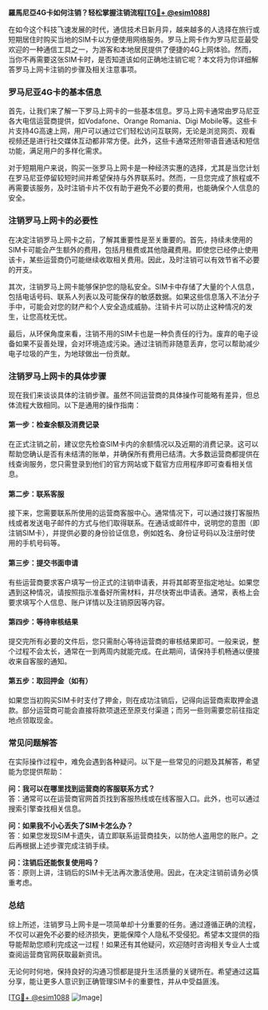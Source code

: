 **羅馬尼亞4G卡如何注销？轻松掌握注销流程[[TG💪+ @esim1088](https://t.me/s/esim1088)]**

在如今这个科技飞速发展的时代，通信技术日新月异，越来越多的人选择在旅行或短期居住时购买当地的SIM卡以方便使用网络服务。罗马上网卡作为罗马尼亚最受欢迎的一种通信工具之一，为游客和本地居民提供了便捷的4G上网体验。然而，当你不再需要这张SIM卡时，是否知道该如何正确地注销它呢？本文将为你详细解答罗马上网卡注销的步骤及相关注意事项。

### 罗马尼亚4G卡的基本信息

首先，让我们来了解一下罗马上网卡的一些基本信息。罗马上网卡通常由罗马尼亚各大电信运营商提供，如Vodafone、Orange Romania、Digi Mobile等。这些卡片支持4G高速上网，用户可以通过它们轻松访问互联网，无论是浏览网页、观看视频还是进行社交媒体互动都非常方便。此外，这些卡通常还附带语音通话和短信功能，满足用户的多样化需求。

对于短期用户来说，购买一张罗马上网卡是一种经济实惠的选择，尤其是当您计划在罗马尼亚停留较短时间并希望保持与外界联系时。然而，一旦您完成了旅程或不再需要该服务，及时注销卡片不仅有助于避免不必要的费用，也能确保个人信息的安全。

### 注销罗马上网卡的必要性

在决定注销罗马上网卡之前，了解其重要性是至关重要的。首先，持续未使用的SIM卡可能会产生额外的费用，包括月租费或其他隐藏费用。即使您已经停止使用该卡，某些运营商仍可能继续收取相关费用。因此，及时注销可以有效节省不必要的开支。

其次，注销罗马上网卡能够保护您的隐私安全。SIM卡中存储了大量的个人信息，包括电话号码、联系人列表以及可能保存的敏感数据。如果这些信息落入不法分子手中，可能会对您的财产和个人安全造成威胁。注销卡片可以防止这种情况的发生，让您高枕无忧。

最后，从环保角度来看，注销不用的SIM卡也是一种负责任的行为。废弃的电子设备如果不妥善处理，会对环境造成污染。通过注销而非随意丢弃，您可以帮助减少电子垃圾的产生，为地球做出一份贡献。

### 注销罗马上网卡的具体步骤

现在我们来谈谈具体的注销步骤。虽然不同运营商的具体操作可能略有差异，但总体流程大致相同。以下是通用的操作指南：

#### 第一步：检查余额及消费记录

在正式注销之前，建议您先检查SIM卡内的余额情况以及近期的消费记录。这可以帮助您确认是否有未结清的账单，并确保所有费用已结清。大多数运营商都提供在线查询服务，您只需登录到他们的官方网站或下载官方应用程序即可查看相关信息。

#### 第二步：联系客服

接下来，您需要联系所使用的运营商客服中心。通常情况下，可以通过拨打客服热线或者发送电子邮件的方式与他们取得联系。在通话或邮件中，说明您的意图（即注销SIM卡），并提供必要的身份验证信息，例如姓名、身份证号码以及注册时使用的手机号码等。

#### 第三步：提交书面申请

有些运营商要求客户填写一份正式的注销申请表，并将其邮寄至指定地址。如果您遇到这种情况，请按照指示准备好所需材料，并尽快寄出申请表。通常，表格上会要求填写个人信息、账户详情以及注销原因等内容。

#### 第四步：等待审核结果

提交完所有必要的文件后，您只需耐心等待运营商的审核结果即可。一般来说，整个过程不会太长，通常在一到两周内就能完成。在此期间，请保持手机畅通以便接收来自客服的通知。

#### 第五步：取回押金（如有）

如果您当初购买SIM卡时支付了押金，则在成功注销后，记得向运营商索取押金退款。部分运营商可能会直接将款项退还至原支付渠道；而另一些则需要您前往指定地点领取现金。

### 常见问题解答

在实际操作过程中，难免会遇到各种疑问。以下是一些常见的问题及其解答，希望能为您提供帮助：

**问：我可以在哪里找到运营商的客服联系方式？**  
答：通常可以在运营商官网首页找到客服热线或在线客服入口。此外，也可以通过搜索引擎查找相关信息。

**问：如果我不小心丢失了SIM卡怎么办？**  
答：如果您发现SIM卡遗失，请立即联系运营商挂失，以防他人盗用您的账户。之后再根据上述步骤完成注销手续。

**问：注销后还能恢复使用吗？**  
答：原则上讲，注销后的SIM卡无法再次激活使用。因此，在决定注销前请务必慎重考虑。

### 总结

综上所述，注销罗马上网卡是一项简单却十分重要的任务。通过遵循正确的流程，不仅可以避免不必要的经济损失，更能保障个人隐私不受侵犯。希望本文提供的指导能帮助您顺利完成这一过程！如果还有其他疑问，欢迎随时咨询相关专业人士或查阅运营商官网获取最新资讯。

无论何时何地，保持良好的沟通习惯都是提升生活质量的关键所在。希望通过这篇分享，能让更多人意识到正确管理SIM卡的重要性，并从中受益匪浅。

[[TG💪+ @esim1088](https://t.me/s/esim1088) ![Image](https://i.postimg.cc/4NQfJmqS/Snipaste-2025-05-13-00-14-12.png)]